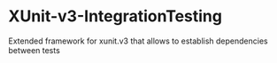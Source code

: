 # XUnit-v3-IntegrationTesting
Extended framework for xunit.v3 that allows to establish dependencies between tests
